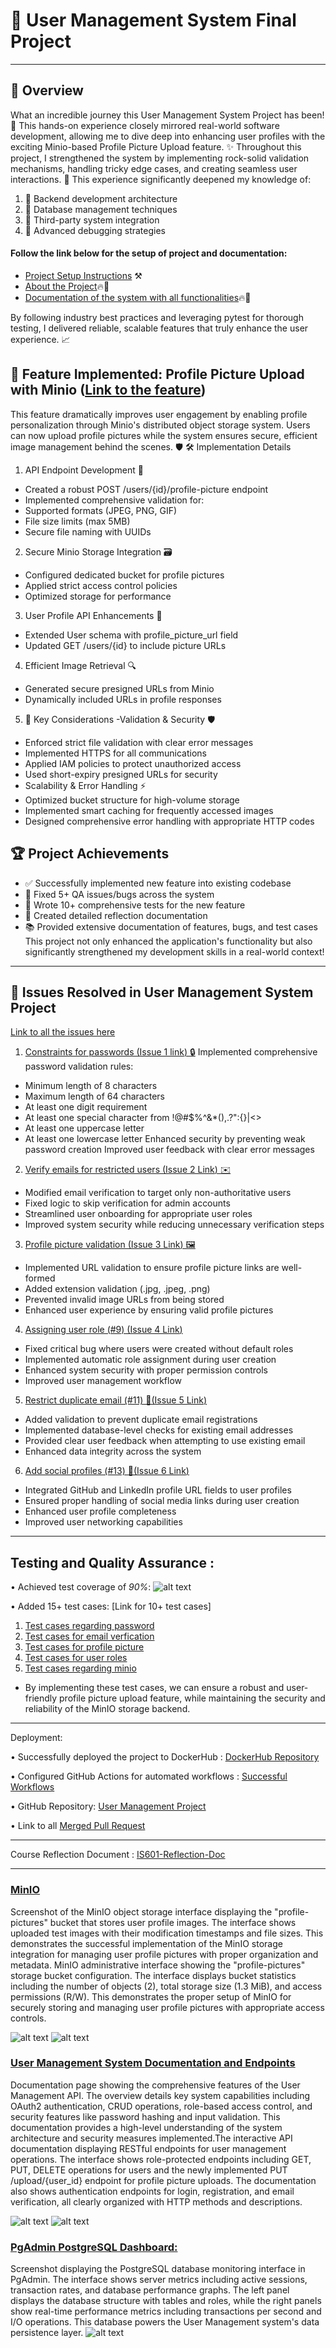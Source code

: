 # 🚀 User Management System Final Project
________________________________________
## 🌟 Overview
What an incredible journey this User Management System Project has been! 🎯 This hands-on experience closely mirrored real-world software development, allowing me to dive deep into enhancing user profiles with the exciting Minio-based Profile Picture Upload feature. ✨
Throughout this project, I strengthened the system by implementing rock-solid validation mechanisms, handling tricky edge cases, and creating seamless user interactions. 💪 This experience significantly deepened my knowledge of:
1. 🔧 Backend development architecture
2. 💾 Database management techniques
3. 🔌 Third-party system integration
4. 🐛 Advanced debugging strategies

#### Follow the link below for the setup of project and documentation:
- [Project Setup Instructions](setup.md) ⚒️
- [About the Project](about.md)🔥🌟
- [Documentation of the system with all functionalities](system_documentation.md)🔥🌟

By following industry best practices and leveraging pytest for thorough testing, I delivered reliable, scalable features that truly enhance the user experience. 📈

## 📸 Feature Implemented: Profile Picture Upload with Minio ([Link to the feature](https://github.com/d3v07/user_management/pull/15))
This feature dramatically improves user engagement by enabling profile personalization through Minio's distributed object storage system. Users can now upload profile pictures while the system ensures secure, efficient image management behind the scenes. 🛡️
🛠️ Implementation Details
1. API Endpoint Development 🔄
- Created a robust POST /users/{id}/profile-picture endpoint
- Implemented comprehensive validation for:
- Supported formats (JPEG, PNG, GIF)
- File size limits (max 5MB)
- Secure file naming with UUIDs

2. Secure Minio Storage Integration 🗃️
- Configured dedicated bucket for profile pictures
- Applied strict access control policies
- Optimized storage for performance

3. User Profile API Enhancements 📝
- Extended User schema with profile_picture_url field
- Updated GET /users/{id} to include picture URLs

4. Efficient Image Retrieval 🔍
- Generated secure presigned URLs from Minio
- Dynamically included URLs in profile responses

5. 🔑 Key Considerations
-Validation & Security 🛡️
- Enforced strict file validation with clear error messages
- Implemented HTTPS for all communications
- Applied IAM policies to protect unauthorized access
- Used short-expiry presigned URLs for security
- Scalability & Error Handling ⚡
- Optimized bucket structure for high-volume storage
- Implemented smart caching for frequently accessed images
- Designed comprehensive error handling with appropriate HTTP codes

## 🏆 Project Achievements
- ✅ Successfully implemented new feature into existing codebase
- 🐛 Fixed 5+ QA issues/bugs across the system
- 🧪 Wrote 10+ comprehensive tests for the new feature
- 📝 Created detailed reflection documentation
- 📚 Provided extensive documentation of features, bugs, and test cases
This project not only enhanced the application's functionality but also significantly strengthened my development skills in a real-world context! 

________________________________________
## 🚀 Issues Resolved in User Management System Project

[Link to all the issues here](https://github.com/d3v07/user_management/issues?q=is%3Aissue%20state%3Aclosed)

1. <u> Constraints for passwords ([Issue 1 link](https://github.com/d3v07/user_management/issues/1)) 🔒</u>
Implemented comprehensive password validation rules:
-  Minimum length of 8 characters
-  Maximum length of 64 characters
-  At least one digit requirement
-  At least one special character from !@#$%^&*(),.?":{}|<>
-  At least one uppercase letter
-  At least one lowercase letter
Enhanced security by preventing weak password creation
Improved user feedback with clear error messages

2. <u> Verify emails for restricted users ([Issue 2 Link](https://github.com/d3v07/user_management/issues/3)) ✉️ </u>
- Modified email verification to target only non-authoritative users
- Fixed logic to skip verification for admin accounts
- Streamlined user onboarding for appropriate user roles
- Improved system security while reducing unnecessary verification steps

3. <u>Profile picture validation ([Issue 3 Link](https://github.com/d3v07/user_management/issues/7)) 🖼️</u>
- Implemented URL validation to ensure profile picture links are well-formed
- Added extension validation (.jpg, .jpeg, .png)
- Prevented invalid image URLs from being stored
- Enhanced user experience by ensuring valid profile pictures

4. <u>Assigning user role (#9) ([Issue 4 Link](https://github.com/d3v07/user_management/issues/9))</u>
- Fixed critical bug where users were created without default roles
- Implemented automatic role assignment during user creation
- Enhanced system security with proper permission controls
- Improved user management workflow

5. <u>Restrict duplicate email (#11) 📧([Issue 5 Link](https://github.com/d3v07/user_management/issues/11))</u> 
- Added validation to prevent duplicate email registrations
- Implemented database-level checks for existing email addresses
- Provided clear user feedback when attempting to use existing email
- Enhanced data integrity across the system

6. <u>Add social profiles (#13) 🔗([Issue 6 Link](https://github.com/d3v07/user_management/issues/13))</u>
- Integrated GitHub and LinkedIn profile URL fields to user profiles
- Ensured proper handling of social media links during user creation
- Enhanced user profile completeness
- Improved user networking capabilities

________________________________________
## Testing and Quality Assurance :
• Achieved test coverage of *90%*:
![alt text](coverage.png)

•	Added 15+ test cases:  [Link for 10+ test cases]
1. [Test cases regarding password](https://github.com/d3v07/user_management/pull/2/files#diff-1d7b620623536f4fb4d120c0d59e8a3ad15f248d9f7af6aa9aa8965cfe923ef9)
2. [Test cases for email verfication](https://github.com/d3v07/user_management/commit/a0dbbe1bbc5452be4d2d28cffe7e8621a4d20cf1)
3. [Test cases for profile picture](https://github.com/d3v07/user_management/commit/9d2b911ad4ab421a7c63ed15888d36f3933699ca)
4. [Test cases for user roles](https://github.com/d3v07/user_management/commit/23c1abfecb9e1aed5d5046d708efff7892bc5673)
5. [Test cases regarding minio](https://github.com/d3v07/user_management/commit/2439135f7ee13f1ca32ee059a4257b4eeb2d26b4)

- By implementing these test cases, we can ensure a robust and user-friendly profile picture upload feature, while maintaining the security and reliability of the MinIO storage backend. 

________________________________________
Deployment:

•	Successfully deployed the project to DockerHub :	[DockerHub Repository](https://hub.docker.com/repository/docker/devt444/user_management/general)

•	Configured GitHub Actions for automated workflows :	[Successful Workflows](https://github.com/d3v07/user_management/actions)

•	GitHub Repository: [User Management Project](https://github.com/d3v07/user_management)

•   Link to all [Merged Pull Request](https://github.com/d3v07/user_management/pulls?q=is%3Aclosed+sort%3Acreated-desc)
________________________________________

Course Reflection Document :  [IS601-Reflection-Doc](https://docs.google.com/document/d/1GctV3jNQsuPVmHML9_bGeOUrZFMXWNtuij2gwn4KNb4/edit?usp=sharing)

________________________________________
### <u>MinIO</u>
Screenshot of the MinIO object storage interface displaying the "profile-pictures" bucket that stores user profile images. The interface shows uploaded test images with their modification timestamps and file sizes. This demonstrates the successful implementation of the MinIO storage integration for managing user profile pictures with proper organization and metadata. MinIO administrative interface showing the "profile-pictures" storage bucket configuration. The interface displays bucket statistics including the number of objects (2), total storage size (1.3 MiB), and access permissions (R/W). This demonstrates the proper setup of MinIO for securely storing and managing user profile pictures with appropriate access controls.

![alt text](min1.png)
![alt text](min2.png)


### <u>User Management System Documentation and Endpoints</u>
Documentation page showing the comprehensive features of the User Management API. The overview details key system capabilities including OAuth2 authentication, CRUD operations, role-based access control, and security features like password hashing and input validation. This documentation provides a high-level understanding of the system architecture and security measures implemented.The interactive API documentation displaying RESTful endpoints for user management operations. The interface shows role-protected endpoints including GET, PUT, DELETE operations for users and the newly implemented PUT /upload/{user_id} endpoint for profile picture uploads. The documentation also shows authentication endpoints for login, registration, and email verification, all clearly organized with HTTP methods and descriptions.

![alt text](um1.png)
![alt text](um2.png)



### <u>PgAdmin PostgreSQL Dashboard:</u>
 Screenshot displaying the PostgreSQL database monitoring interface in PgAdmin. The interface shows server metrics including active sessions, transaction rates, and database performance graphs. The left panel displays the database structure with tables and roles, while the right panels show real-time performance metrics including transactions per second and I/O operations. This database powers the User Management system's data persistence layer.
 ![alt text](pgadmin.png)
